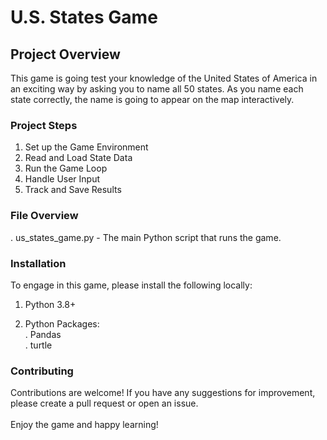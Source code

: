 # U.S. States Game

## Project Overview

This game is going test your knowledge of the United States of America in an exciting way by asking you to name all 50 states. As you name each state correctly, the name is going to appear on the map interactively.

### Project Steps
1. Set up the Game Environment
2. Read and Load State Data
3. Run the Game Loop
4. Handle User Input
5. Track and Save Results


### File Overview 

. us_states_game.py - The main Python script that runs the game.

### Installation
To engage in this game, please install the following locally:

1. Python 3.8+

2. Python Packages:<br />. Pandas<br />. turtle

### Contributing
Contributions are welcome! If you have any suggestions for improvement, please create a pull request or open an issue.
<br /><br />Enjoy the game and happy learning!

